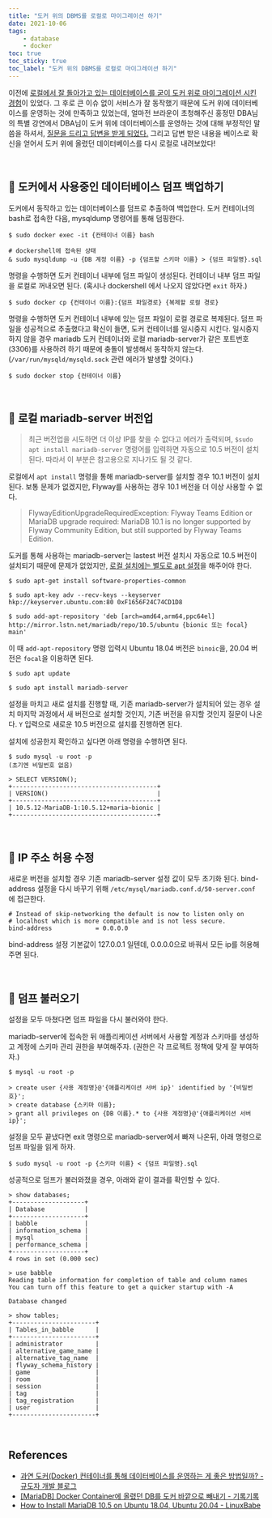 ```yaml
---
title: "도커 위의 DBMS를 로컬로 마이그레이션 하기"
date: 2021-10-06
tags:
    - database
    - docker
toc: true
toc_sticky: true 
toc_label: "도커 위의 DBMS를 로컬로 마이그레이션 하기"
---
```


이전에 [로컬에서 잘 돌아가고 있는 데이터베이스를 굳이 도커 위로 마이그레이션 시킨 경험](https://hyeon9mak.github.io/migrate-local-database-to-docker/)이 있었다. 그 후로 큰 이슈 없이 서비스가 잘 동작했기 때문에 도커 위에 데이터베이스를 운영하는 것에 만족하고 있었는데, 얼마전 브라운이 초청해주신 홍정민 DBA님의 특별 강연에서 
DBA님이 도커 위에 데이터베이스를 운영하는 것에 대해 부정적인 말씀을 하셔서, [질문을 드리고 답변을 받게 되었다.](https://hyeon9mak.github.io/why-does-not-run-database-on-docker/) 그리고 답변 받은 내용을 베이스로 확신을 얻어서 도커 위에 올렸던 데이터베이스를 다시 로컬로 내려보았다!

<br>

## 🦖 도커에서 사용중인 데이터베이스 덤프 백업하기
도커에서 동작하고 있는 데이터베이스를 덤프로 추출하여 백업한다.
도커 컨테이너의 bash로 접속한 다음, mysqldump 명령어를 통해 덤핑한다.

```
$ sudo docker exec -it {컨테이너 이름} bash

# dockershell에 접속된 상태
& sudo mysqldump -u {DB 계정 이름} -p {덤프할 스키마 이름} > {덤프 파일명}.sql
```

명령을 수행하면 도커 컨테이너 내부에 덤프 파일이 생성된다.
컨테이너 내부 덤프 파일을 로컬로 꺼내오면 된다.
(혹시나 dockershell 에서 나오지 않았다면 `exit` 하자.)

```
$ sudo docker cp {컨테이너 이름}:{덤프 파일경로} {복제할 로컬 경로}
```

명령을 수행하면 도커 컨테이너 내부에 있는 덤프 파일이 로컬 경로로 복제된다.
덤프 파일을 성공적으로 추출했다고 확신이 들면, 도커 컨테이너를 일시중지 시킨다.
일시중지 하지 않을 경우 mariadb 도커 컨테이너와 로컬 mariadb-server가 같은 포트번호(3306)를 사용하려 하기 때문에 충돌이 발생해서 동작하지 않는다. (`/var/run/mysqld/mysqld.sock` 관련 에러가 발생할 것이다.)

```
$ sudo docker stop {컨테이너 이름}
```

<br>

## 🦖 로컬 mariadb-server 버전업
> 최근 버전업을 시도하면 더 이상 IP를 찾을 수 없다고 에러가 출력되며, `$sudo apt install mariadb-server` 명령어를 입력하면 자동으로 10.5 버전이 설치된다. 따라서 이 부분은 참고용으로 지나가도 될 것 같다.

로컬에서 `apt install` 명령을 통해 mariadb-server를 설치할 경우 10.1 버전이 설치된다. 
보통 문제가 없겠지만, Flyway를 사용하는 경우 10.1 버전을 더 이상 사용할 수 없다.

> FlywayEditionUpgradeRequiredException: Flyway Teams Edition or MariaDB upgrade required: MariaDB 10.1 is no longer supported by Flyway Community Edition, but still supported by Flyway Teams Edition.

도커를 통해 사용하는 mariadb-server는 lastest 버전 설치시 자동으로 10.5 버전이 설치되기 때문에 문제가 없었지만, [로컬 설치에는 별도로 apt 설정](https://www.linuxbabe.com/mariadb/install-mariadb-10-5-ubuntu)을 해주어야 한다.

```
$ sudo apt-get install software-properties-common

$ sudo apt-key adv --recv-keys --keyserver hkp://keyserver.ubuntu.com:80 0xF1656F24C74CD1D8

$ sudo add-apt-repository 'deb [arch=amd64,arm64,ppc64el] http://mirror.lstn.net/mariadb/repo/10.5/ubuntu {bionic 또는 focal} main'
```

이 때 `add-apt-repository` 명령 입력시 Ubuntu 18.04 버전은 `binoic`을, 20.04 버전은 `focal`을 이용하면 된다.

```
$ sudo apt update

$ sudo apt install mariadb-server
```

설정을 마치고 새로 설치를 진행할 때, 기존 mariadb-server가 설치되어 있는 경우 설치 마지막 과정에서 새 버전으로 설치할 것인지, 기존 버전을 유지할 것인지 질문이 나온다. `Y` 입력으로 새로운 10.5 버전으로 설치를 진행하면 된다.

설치에 성공한지 확인하고 싶다면 아래 명령을 수행하면 된다.

```
$ sudo mysql -u root -p
(초기엔 비밀번호 없음)

> SELECT VERSION();
+----------------------------------------+
| VERSION()                              |
+----------------------------------------+
| 10.5.12-MariaDB-1:10.5.12+maria~bionic |
+----------------------------------------+
```

<br>

## 🦖 IP 주소 허용 수정
새로운 버전을 설치할 경우 기존 mariadb-server 설정 값이 모두 초기화 된다.
bind-address 설정을 다시 바꾸기 위해 `/etc/mysql/mariadb.conf.d/50-server.conf` 에 접근한다.

```
# Instead of skip-networking the default is now to listen only on
# localhost which is more compatible and is not less secure.
bind-address            = 0.0.0.0
```

bind-address 설정 기본값이 127.0.0.1 일텐데, 0.0.0.0으로 바꿔서 모든 ip를 허용해주면 된다.

<br>

## 🦖 덤프 불러오기
설정을 모두 마쳤다면 덤프 파일을 다시 불러와야 한다.

mariadb-server에 접속한 뒤 애플리케이션 서버에서 사용할 계정과 스키마를 생성하고 계정에 스키마 관리 권한을 부여해주자. (권한은 각 프로젝트 정책에 맞게 잘 부여하자.)

```
$ mysql -u root -p 

> create user {사용 계정명}@'{애플리케이션 서버 ip}' identified by '{비밀번호}';
> create database {스키마 이름};
> grant all privileges on {DB 이름}.* to {사용 계정명}@'{애플리케이션 서버 ip}';
```

설정을 모두 끝냈다면 exit 명령으로 mariadb-server에서 빠져 나온뒤, 아래 명령으로 덤프 파일을 읽게 하자.

```
$ sudo mysql -u root -p {스키마 이름} < {덤프 파일명}.sql
```

성공적으로 덤프가 불러와졌을 경우, 아래와 같이 결과를 확인할 수 있다.

```
> show databases;
+--------------------+
| Database           |
+--------------------+
| babble             |
| information_schema |
| mysql              |
| performance_schema |
+--------------------+
4 rows in set (0.000 sec)

> use babble
Reading table information for completion of table and column names
You can turn off this feature to get a quicker startup with -A

Database changed

> show tables;
+-----------------------+
| Tables_in_babble      |
+-----------------------+
| administrator         |
| alternative_game_name |
| alternative_tag_name  |
| flyway_schema_history |
| game                  |
| room                  |
| session               |
| tag                   |
| tag_registration      |
| user                  |
+-----------------------+
```

<br>

## References
- [과연 도커(Docker) 컨테이너를 통해 데이터베이스를 운영하는 게 좋은 방법일까? - 규도자 개발 블로그](https://this-programmer.tistory.com/entry/%EA%B3%BC%EC%97%B0-%EB%8F%84%EC%BB%A4Docker-%EC%BB%A8%ED%85%8C%EC%9D%B4%EB%84%88%EB%A5%BC-%ED%86%B5%ED%95%B4-%EB%8D%B0%EC%9D%B4%ED%84%B0%EB%B2%A0%EC%9D%B4%EC%8A%A4%EB%A5%BC-%EC%9A%B4%EC%98%81%ED%95%98%EB%8A%94-%EA%B2%8C-%EC%A2%8B%EC%9D%80-%EB%B0%A9%EB%B2%95%EC%9D%BC%EA%B9%8C)
- [[MariaDB] Docker Container에 올렸던 DB를 도커 바깥으로 빼내기 - 기록기록](https://parkadd.tistory.com/119)
- [How to Install MariaDB 10.5 on Ubuntu 18.04, Ubuntu 20.04 - LinuxBabe](https://www.linuxbabe.com/mariadb/install-mariadb-10-5-ubuntu)
